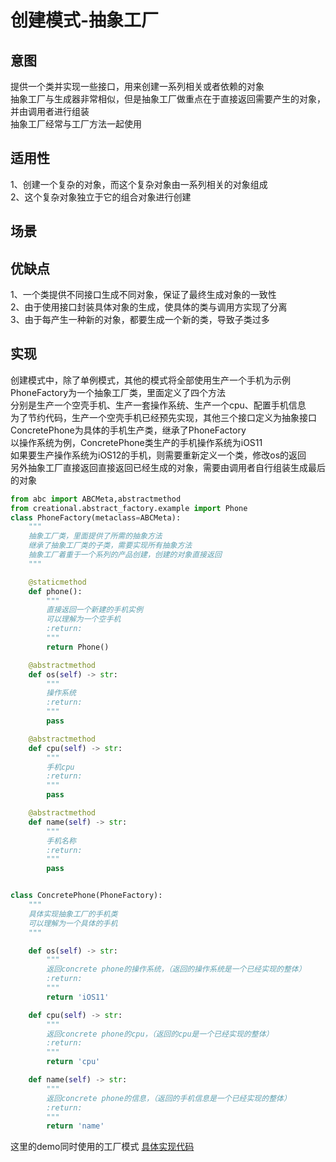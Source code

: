 # 创建模式-抽象工厂
## 意图
提供一个类并实现一些接口，用来创建一系列相关或者依赖的对象<br/>
抽象工厂与生成器非常相似，但是抽象工厂做重点在于直接返回需要产生的对象，并由调用者进行组装<br/>
抽象工厂经常与工厂方法一起使用<br/>
## 适用性
1、创建一个复杂的对象，而这个复杂对象由一系列相关的对象组成<br/>
2、这个复杂对象独立于它的组合对象进行创建<br/>
## 场景

## 优缺点
1、一个类提供不同接口生成不同对象，保证了最终生成对象的一致性<br/>
2、由于使用接口封装具体对象的生成，使具体的类与调用方实现了分离<br/>
3、由于每产生一种新的对象，都要生成一个新的类，导致子类过多<br/>
## 实现
创建模式中，除了单例模式，其他的模式将全部使用生产一个手机为示例<br/>
PhoneFactory为一个抽象工厂类，里面定义了四个方法<br/>
分别是生产一个空壳手机、生产一套操作系统、生产一个cpu、配置手机信息<br/>
为了节约代码，生产一个空壳手机已经预先实现，其他三个接口定义为抽象接口<br/>
ConcretePhone为具体的手机生产类，继承了PhoneFactory<br/>
以操作系统为例，ConcretePhone类生产的手机操作系统为iOS11<br/>
如果要生产操作系统为iOS12的手机，则需要重新定义一个类，修改os的返回<br/>
另外抽象工厂直接返回直接返回已经生成的对象，需要由调用者自行组装生成最后的对象<br/>
```python
from abc import ABCMeta,abstractmethod
from creational.abstract_factory.example import Phone
class PhoneFactory(metaclass=ABCMeta):
    """
    抽象工厂类，里面提供了所需的抽象方法
    继承了抽象工厂类的子类，需要实现所有抽象方法
    抽象工厂着重于一个系列的产品创建，创建的对象直接返回
    """

    @staticmethod
    def phone():
        """
        直接返回一个新建的手机实例
        可以理解为一个空手机
        :return:
        """
        return Phone()

    @abstractmethod
    def os(self) -> str:
        """
        操作系统
        :return:
        """
        pass

    @abstractmethod
    def cpu(self) -> str:
        """
        手机cpu
        :return:
        """
        pass

    @abstractmethod
    def name(self) -> str:
        """
        手机名称
        :return:
        """
        pass


class ConcretePhone(PhoneFactory):
    """
    具体实现抽象工厂的手机类
    可以理解为一个具体的手机
    """

    def os(self) -> str:
        """
        返回concrete phone的操作系统，（返回的操作系统是一个已经实现的整体）
        :return:
        """
        return 'iOS11'

    def cpu(self) -> str:
        """
        返回concrete phone的cpu，（返回的cpu是一个已经实现的整体）
        :return:
        """
        return 'cpu'

    def name(self) -> str:
        """
        返回concrete phone的信息，（返回的手机信息是一个已经实现的整体）
        :return:
        """
        return 'name'
```
这里的demo同时使用的工厂模式
[具体实现代码](./example/foxconn.py)
